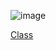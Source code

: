 ![image](https://github.com/arthurduzhyy/09-decorator-arthurduzhyy/assets/163334544/a037701c-6039-4555-982e-56cc7a8c0b1a)

[Class](https://github.com/arthurduzhyy/09-decorator-arthurduzhyy/blob/main/Program.cs)
